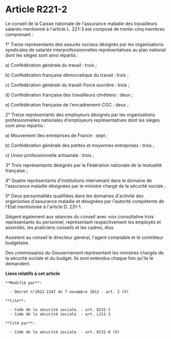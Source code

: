 # Article R221-2

Le conseil de la Caisse nationale de l'assurance maladie des travailleurs salariés mentionné à l'article L. 221-3 est composé
de trente-cinq membres comprenant : 

1° Treize représentants des assurés sociaux désignés par les organisations syndicales de salariés interprofessionnelles
représentatives au plan national dont les sièges sont ainsi répartis : 

a) Confédération générale du travail : trois ; 

b) Confédération française démocratique du travail : trois ; 

c) Confédération générale du travail-Force ouvrière : trois ; 

d) Confédération française des travailleurs chrétiens : deux ; 

e) Confédération française de l'encadrement-CGC : deux ; 

2° Treize représentants des employeurs désignés par les organisations professionnelles nationales d'employeurs
représentatives dont les sièges sont ainsi répartis : 

a) Mouvement des entreprises de France : sept ; 

b) Confédération générale des petites et moyennes entreprises : trois ; 

c) Union professionnelle artisanale : trois ; 

3° Trois représentants désignés par la Fédération nationale de la mutualité française ; 

4° Quatre représentants d'institutions intervenant dans le domaine de l'assurance maladie désignées par le ministre chargé de
la sécurité sociale ; 

5° Deux personnalités qualifiées dans les domaines d'activité des organismes d'assurance maladie et désignées par l'autorité
compétente de l'Etat mentionnée à l'article D. 231-1. 

Siègent également aux séances du conseil avec voix consultative trois représentants du personnel, représentant respectivement
les employés et assimilés, les praticiens conseils et les cadres, élus. 

Assistent au conseil le directeur général, l'agent comptable et le        contrôleur budgétaire. 

Des commissaires du Gouvernement représentent les ministres chargés de la sécurité sociale et du budget. Ils sont entendus
chaque fois qu'ils le demandent.

**Liens relatifs à cet article**

	**Modifié par**:

	  - Décret n°2012-1247 du 7 novembre 2012 - art. 2 (V)

	**Cite**:

	  - Code de la sécurité sociale. - art. D231-1
	  - Code de la sécurité sociale. - art. L211-3

	**Cité par**:

	  - Code de la sécurité sociale. - art. R231-0 (V)
